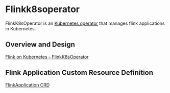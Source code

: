 # Flinkk8soperator
FlinkK8sOperator is an [Kubernetes operator](https://coreos.com/operators/) that manages flink applications in Kubernetes.

## Overview and Design
[Flink on Kubernetes - FlinkK8sOperator](https://docs.google.com/document/d/1_AITTq0fay-NwUIqNfqN0pum-erOmS_4kYZnlMxw6_o)

## Flink Application Custom Resource Definition
[FlinkApplication CRD](/docs/crd.md)

